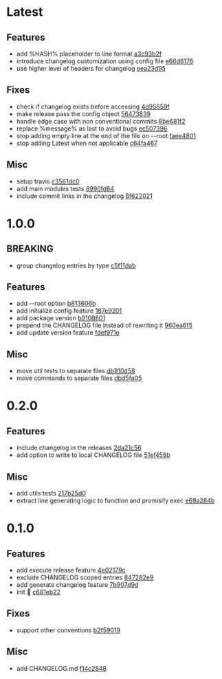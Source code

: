 # Latest

## Features

- add %HASH% placeholder to line format [a3c93b2f](https://github.com/lekterable/perfekt/commit/a3c93b2f6620e467fb58a87953a8a8c9a626aadc)
- introduce changelog customization using config file [e66d6176](https://github.com/lekterable/perfekt/commit/e66d61767f1013360cc45fb653f498c1e944a7b0)
- use higher level of headers for changelog [eea23d95](https://github.com/lekterable/perfekt/commit/eea23d9532ef27fc1350247512ee8289532408ad)

## Fixes

- check if changelog exists before accessing [4d95659f](https://github.com/lekterable/perfekt/commit/4d95659f302e0fe968154e17214876849172509f)
- make release pass the config object [56473839](https://github.com/lekterable/perfekt/commit/56473839b2887ea3962546eeb88ce0ad2a098365)
- handle edge case with non conventional commits [8be681f2](https://github.com/lekterable/perfekt/commit/8be681f2483c5255caa6c6a5c12a452465d10a22)
- replace %message% as last to avoid bugs [ec507396](https://github.com/lekterable/perfekt/commit/ec5073967f83dbcfc98b0ba17a1aa9659a042385)
- stop adding empty line at the end of the file on --root [faee4801](https://github.com/lekterable/perfekt/commit/faee480108aab450a606ac8132f89c9f42ec8ab3)
- stop adding Latest when not applicable [c64fa467](https://github.com/lekterable/perfekt/commit/c64fa4673612f90b349d125912f07d5db4140bcd)

## Misc

- setup travis [c3561dc0](https://github.com/lekterable/perfekt/commit/c3561dc0c18151fc38a0415556211ffe7cff83bf)
- add main modules tests [8990fd64](https://github.com/lekterable/perfekt/commit/8990fd64de5ababc39eba8e8c9b2d7b2509216ef)
- include commit links in the changelog [8f622021](https://github.com/lekterable/perfekt/commit/8f622021665bc6076d00fde6527800980eba836a)

# 1.0.0

## BREAKING

- group changelog entries by type [c5f11dab](https://github.com/lekterable/perfekt/commit/c5f11dab8f350e3765e0435122494fac959bf3da)

## Features

- add --root option [b813606b](https://github.com/lekterable/perfekt/commit/b813606b18a1bdd1acb89db615db26705dcc72f4)
- add initialize config feature [187e9201](https://github.com/lekterable/perfekt/commit/187e92014cbeaa576cfca2218e8bf6d406fc724a)
- add package version [b9108801](https://github.com/lekterable/perfekt/commit/b91088017bbc059063d0ced001427b1b1ec03da2)
- prepend the CHANGELOG file instead of rewriting it [960ea6f5](https://github.com/lekterable/perfekt/commit/960ea6f5b301d181da1a6f644627af183e1e513e)
- add update version feature [fdef971e](https://github.com/lekterable/perfekt/commit/fdef971e2cb81062be1dedefac4da1c8d1b36dd7)

## Misc

- move util tests to separate files [db810d58](https://github.com/lekterable/perfekt/commit/db810d5879dbfb9ea5981750285d09bef760ea15)
- move commands to separate files [dbd5fa05](https://github.com/lekterable/perfekt/commit/dbd5fa05035bb0a7b8279155cb987e85f882a503)

# 0.2.0

## Features

- include changelog in the releases [2da21c56](https://github.com/lekterable/perfekt/commit/2da21c56b13af5ea23e6c3660bf67dd7dffcae8a)
- add option to write to local CHANGELOG file [51ef458b](https://github.com/lekterable/perfekt/commit/51ef458bb35d3bbdcf149d37c640b0f0d2c09bf0)

## Misc

- add utils tests [217b25d0](https://github.com/lekterable/perfekt/commit/217b25d0b22b0280178f776a6a8e294b9d32ef6c)
- extract line generating logic to function and promisify exec [e69a284b](https://github.com/lekterable/perfekt/commit/e69a284b02c7a70c6c2d0c297c663235c8d3dacd)

# 0.1.0

## Features

- add execute release feature [4e02179c](https://github.com/lekterable/perfekt/commit/4e02179cae1234d7083036024080a3f25fcb52c2)
- exclude CHANGELOG scoped entries [847282e9](https://github.com/lekterable/perfekt/commit/847282e92d695a14b1bd1201197e39b3c890621e)
- add generate changelog feature [7b907d9d](https://github.com/lekterable/perfekt/commit/7b907d9dde9ad20a2138c06332ba920522f42dab)
- init :seedling: [c681eb22](https://github.com/lekterable/perfekt/commit/c681eb22a1b2662d0ddc168d2989d2f31be93d97)

## Fixes

- support other conventions [b2f59019](https://github.com/lekterable/perfekt/commit/b2f5901922505efbfb6dd684252e8df0cdffeeb2)

## Misc

- add CHANGELOG.md [f14c2848](https://github.com/lekterable/perfekt/commit/f14c28483e506dcec028d040eb1dfaf7c04dd2f6)
